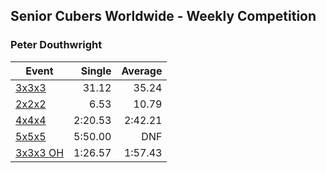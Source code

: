 ## Senior Cubers Worldwide - Weekly Competition
### Peter Douthwright

| Event | Single | Average |
| -- | --: | --: |
| [3x3x3](peter_douthwright/333.md) | 31.12 | 35.24 |
| [2x2x2](peter_douthwright/222.md) | 6.53 | 10.79 |
| [4x4x4](peter_douthwright/444.md) | 2:20.53 | 2:42.21 |
| [5x5x5](peter_douthwright/555.md) | 5:50.00 | DNF |
| [3x3x3 OH](peter_douthwright/333oh.md) | 1:26.57 | 1:57.43 |

<!-- Global site tag (gtag.js) - Google Analytics -->
<script async src="https://www.googletagmanager.com/gtag/js?id=UA-86348435-3"></script>
<script>window.dataLayer = window.dataLayer || []; function gtag() {dataLayer.push(arguments);} gtag('js', new Date()); gtag('config', 'UA-86348435-3');</script>
